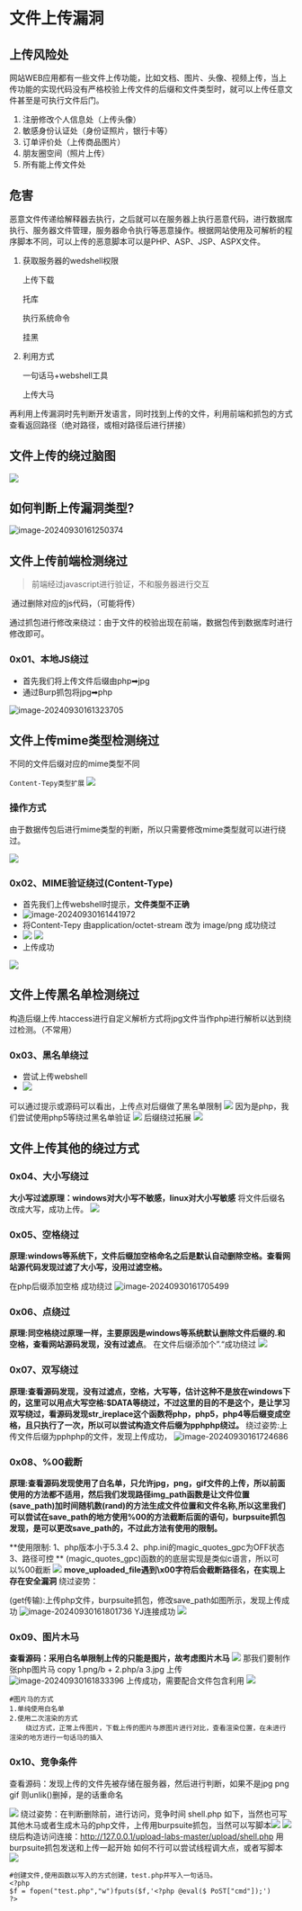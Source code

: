 # 文件上传漏洞

## 上传风险处

 网站WEB应用都有一些文件上传功能，比如文档、图片、头像、视频上传，当上传功能的实现代码没有严格校验上传文件的后缀和文件类型时，就可以上传任意文件甚至是可执行文件后门。

1. 注册修改个人信息处（上传头像）
2. 敏感身份认证处（身份证照片，银行卡等）
3. 订单评价处（上传商品图片）
4. 朋友圈空间（照片上传）
5. 所有能上传文件处

## 危害

恶意文件传递给解释器去执行，之后就可以在服务器上执行恶意代码，进行数据库执行、服务器文件管理，服务器命令执行等恶意操作。根据网站使用及可解析的程序脚本不同，可以上传的恶意脚本可以是PHP、ASP、JSP、ASPX文件。

1. 获取服务器的wedshell权限

   上传下载

   托库

   执行系统命令

   挂黑

2. 利用方式

   一句话马+webshell工具

   上传大马

再利用上传漏洞时先判断开发语言，同时找到上传的文件，利用前端和抓包的方式查看返回路径（绝对路径，或相对路径后进行拼接）

## 文件上传的绕过脑图

![](C:\Users\admin\AppData\Roaming\Typora\typora-user-images\image-20240930161121193.png)

## 如何判断上传漏洞类型?

![image-20240930161250374](C:\Users\admin\AppData\Roaming\Typora\typora-user-images\image-20240930161250374.png)

## 文件上传前端检测绕过

> 前端经过javascript进行验证，不和服务器进行交互

​	通过删除对应的js代码，（可能将传）

​	通过抓包进行修改来绕过：由于文件的校验出现在前端，数据包传到数据库时进行修改即可。

### 0x01、本地JS绕过

- 首先我们将上传文件后缀由php➡jpg
- 通过Burp抓包将jpg➡php

![image-20240930161323705](C:\Users\admin\AppData\Roaming\Typora\typora-user-images\image-20240930161323705.png)

## 文件上传mime类型检测绕过

不同的文件后缀对应的mime类型不同

``Content-Tepy类型扩展``
![](C:\Users\admin\AppData\Roaming\Typora\typora-user-images\image-20240930161354700.png)

### 操作方式

​	由于数据传包后进行mime类型的判断，所以只需要修改mime类型就可以进行绕过。

![](C:\Users\admin\AppData\Roaming\Typora\typora-user-images\image-20240930145714448.png)



### 0x02、MIME验证绕过(Content-Type)

- 首先我们上传webshell时提示，**文件类型不正确**
- ![image-20240930161441972](C:\Users\admin\AppData\Roaming\Typora\typora-user-images\image-20240930161441972.png)
- 将Content-Tepy 由application/octet-stream
  改为 image/png 成功绕过
- ![](C:\Users\admin\AppData\Roaming\Typora\typora-user-images\image-20240930161513230.png)
  ![](C:\Users\admin\AppData\Roaming\Typora\typora-user-images\image-20240930161524276.png)
- 上传成功

![](C:\Users\admin\AppData\Roaming\Typora\typora-user-images\image-20240930161539074.png)

## 文件上传黑名单检测绕过

​	构造后缀上传.htaccess进行自定义解析方式将jpg文件当作php进行解析以达到绕过检测。（不常用）

### 0x03、黑名单绕过

- 尝试上传webshell
- ![](C:\Users\admin\AppData\Roaming\Typora\typora-user-images\image-20240930161553831.png)

可以通过提示或源码可以看出，上传点对后缀做了黑名单限制
![](C:\Users\admin\AppData\Roaming\Typora\typora-user-images\image-20240930161603241.png)
因为是php，我们尝试使用php5等绕过黑名单验证
![](C:\Users\admin\AppData\Roaming\Typora\typora-user-images\image-20240930161612878.png)
后缀绕过拓展
![](C:\Users\admin\AppData\Roaming\Typora\typora-user-images\image-20240930161630389.png)

## 文件上传其他的绕过方式

### 0x04、大小写绕过

**大小写过滤原理：windows对大小写不敏感，linux对大小写敏感**
将文件后缀名改成大写，成功上传。
![](C:\Users\admin\AppData\Roaming\Typora\typora-user-images\image-20240930161652059.png)

### 0x05、空格绕过

**原理:windows等系统下，文件后缀加空格命名之后是默认自动删除空格。查看网站源代码发现过滤了大小写，没用过滤空格。**

在php后缀添加空格 成功绕过
![image-20240930161705499](C:\Users\admin\AppData\Roaming\Typora\typora-user-images\image-20240930161705499.png)

### 0x06、点绕过

**原理:同空格绕过原理一样，主要原因是windows等系统默认删除文件后缀的.和空格，查看网站源码发现，没有过滤点**。
在文件后缀添加个”.“成功绕过
![](C:\Users\admin\AppData\Roaming\Typora\typora-user-images\image-20240930161715896.png)

### 0x07、双写绕过

**原理:查看源码发现，没有过滤点，空格，大写等，估计这种不是放在windows下的，这里可以用点大写空格:$DATA等绕过，不过这里的目的不是这个，是让学习双写绕过，看源码发现str_ireplace这个函数将php，php5，php4等后缀变成空格，且只执行了一次，所以可以尝试构造文件后缀为pphphp绕过。**
绕过姿势:上传文件后缀为pphphp的文件，发现上传成功，
![image-20240930161724686](C:\Users\admin\AppData\Roaming\Typora\typora-user-images\image-20240930161724686.png)

### 0x08、%00截断

**原理:查看源码发现使用了白名单，只允许jpg，png，gif文件的上传，所以前面使用的方法都不适用，然后我们发现路径img_path函数是让文件位置(save_path)加时间随机数(rand)的方法生成文件位置和文件名称,所以这里我们可以尝试在save_path的地方使用%00的方法截断后面的语句，burpsuite抓包发现，是可以更改save_path的，不过此方法有使用的限制。**

**使用限制:
1、php版本小于5.3.4
2、php.ini的magic_quotes_gpc为OFF状态 3、路径可控 **
(magic_quotes_gpc)函数的的底层实现是类似c语言，所以可以%00截断
![](C:\Users\admin\AppData\Roaming\Typora\typora-user-images\image-20240930161745975.png)
**move_uploaded_file遇到\x00字符后会截断路径名，在实现上存在安全漏洞**
绕过姿势：

(get传输):上传php文件，burpsuite抓包，修改save_path如图所示，发现上传成功
![image-20240930161801736](C:\Users\admin\AppData\Roaming\Typora\typora-user-images\image-20240930161801736.png)
YJ连接成功
![](C:\Users\admin\AppData\Roaming\Typora\typora-user-images\image-20240930161814956.png)

### 0x09、图片木马

**查看源码：采用白名单限制上传的只能是图片，故考虑图片木马**
![](C:\Users\admin\AppData\Roaming\Typora\typora-user-images\image-20240930161823126.png)
那我们要制作张php图片马
copy 1.png/b + 2.php/a 3.jpg 上传
![image-20240930161833396](C:\Users\admin\AppData\Roaming\Typora\typora-user-images\image-20240930161833396.png)
上传成功，需要配合文件包含利用
![](C:\Users\admin\AppData\Roaming\Typora\typora-user-images\image-20240930161842127.png)

```shell
#图片马的方式
1.单纯使用白名单
2.使用二次渲染的方式
	绕过方式，正常上传图片，下载上传的图片与原图片进行对比，查看渲染位置，在未进行渲染的地方进行一句话马的插入

```



### 0x10、竞争条件

查看源码：发现上传的文件先被存储在服务器，然后进行判断，如果不是jpg png gif 则unlik()删掉，是的话重命名

![](C:\Users\admin\AppData\Roaming\Typora\typora-user-images\image-20240930161857388.png)
绕过姿势：在判断删除前，进行访问，竞争时间
shell.php 如下，当然也可写其他木马或者生成木马的php文件，上传用burpsuite抓包，当然可以写脚本![](C:\Users\admin\AppData\Roaming\Typora\typora-user-images\image-20240930161916505.png)
![](C:\Users\admin\AppData\Roaming\Typora\typora-user-images\image-20240930161928288.png)
绕后构造访问连接：http://127.0.0.1/upload-labs-master/upload/shell.php 用burpsuite抓包发送和上传一起开始 如何不行可以尝试线程调大点，或者写脚本
![](C:\Users\admin\AppData\Roaming\Typora\typora-user-images\image-20240930161951459.png)

```shell
#创建文件,使用函数以写入的方式创建，test.php并写入一句话马。
<?php
$f = fopen("test.php","w")fputs($f,'<?php @eval($ PoST["cmd"]);')
?>
```

